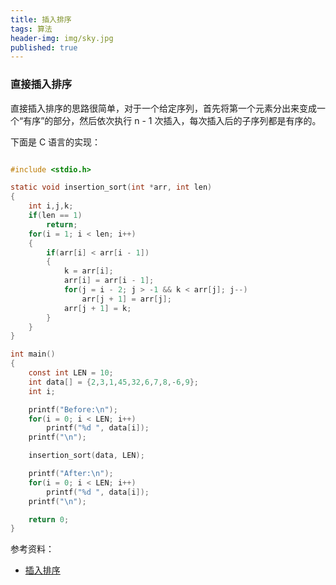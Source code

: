 ```yaml
---
title: 插入排序
tags: 算法
header-img: img/sky.jpg
published: true
---
```


### 直接插入排序

直接插入排序的思路很简单，对于一个给定序列，首先将第一个元素分出来变成一个“有序”的部分，然后依次执行 n - 1 次插入，每次插入后的子序列都是有序的。

下面是 C 语言的实现：


```c

#include <stdio.h>

static void insertion_sort(int *arr, int len)
{
	int i,j,k;
	if(len == 1)
		return;
	for(i = 1; i < len; i++)
	{
		if(arr[i] < arr[i - 1])
		{
			k = arr[i];
			arr[i] = arr[i - 1];
			for(j = i - 2; j > -1 && k < arr[j]; j--)
				arr[j + 1] = arr[j];
			arr[j + 1] = k;
		}
	}
}

int main()
{
	const int LEN = 10;
	int data[] = {2,3,1,45,32,6,7,8,-6,9};
	int i;

	printf("Before:\n");
	for(i = 0; i < LEN; i++)
		printf("%d ", data[i]);
	printf("\n");

	insertion_sort(data, LEN);

	printf("After:\n");
	for(i = 0; i < LEN; i++)
		printf("%d ", data[i]);
	printf("\n");

	return 0;
}

```


参考资料：

+ [插入排序](http://www.cnblogs.com/mengdd/archive/2012/11/24/2786490.html)
